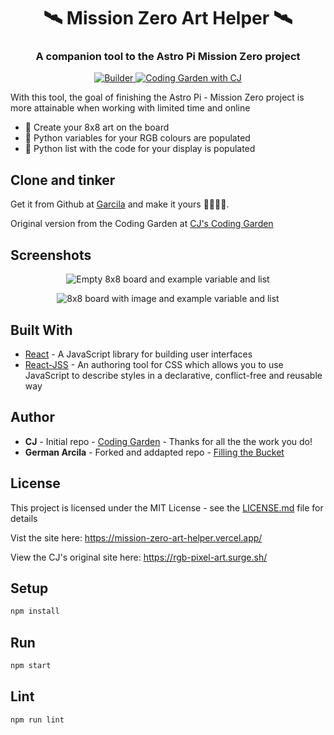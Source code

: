 <h1 align="center">🛰 Mission Zero Art Helper 🛰</h1> 
<h3 align="center">A companion tool to the Astro Pi Mission Zero project</h3>

<div align="center">
  <!-- Made By -->
  <a href="https://garcila.github.io/">
    <img src='https://img.shields.io/badge/made%20by-not%20a%20%F0%9F%A4%96-blue.svg'
      alt="Builder" />
  </a>
  <!-- Inspired by -->
  <a href="https://coding.garden/#/">
    <img src="https://img.shields.io/badge/inspired-Coding%20Garden-brightgreen.svg"
      alt="Coding Garden with CJ" />
  </a>
</div>

With this tool, the goal of finishing the Astro Pi - Mission Zero project is more attainable when working with limited time and online

- 🎨 Create your 8x8 art on the board
- 🐍 Python variables for your RGB colours are populated
- 🐍 Python list with the code for your display is populated

## Clone and tinker

Get it from Github at [Garcila](https://github.com/Garcila/react-pixel-art-maker) and make it yours 📘📙📕📗.

Original version from the Coding Garden at [CJ's Coding Garden](<[react-pixel-art-maker](https://github.com/CodingGarden/react-pixel-art-maker)>)

## Screenshots

<p align="center">
<img src="https://res.cloudinary.com/garcila/image/upload/v1600522126/Mission%20Zero%20Art%20Helper/Screen_Shot_2020-09-19_at_9.25.00_AM.png" alt='Empty 8x8 board and example variable and list' />
</p>

<p align="center">
<img src="https://res.cloudinary.com/garcila/image/upload/v1600522126/Mission%20Zero%20Art%20Helper/Screen_Shot_2020-09-19_at_9.26.45_AM.png" alt='8x8 board with image and example variable and list' />
</p>

## Built With

- [React](https://reactjs.org/) - A JavaScript library for building user interfaces
- [React-JSS](https://cssinjs.org/react-jss/?v=v10.4.0) - An authoring tool for CSS which allows you to use JavaScript to describe styles in a declarative, conflict-free and reusable way

## Author

- **CJ** - Initial repo - [Coding Garden](https://coding.garden/#/) - Thanks for all the the work you do!
- **German Arcila** - Forked and addapted repo - [Filling the Bucket](https://github.com/Garcila/react-pixel-art-maker)

## License

This project is licensed under the MIT License - see the [LICENSE.md](LICENSE.md) file for details

</body>

Vist the site here: https://mission-zero-art-helper.vercel.app/

View the CJ's original site here: https://rgb-pixel-art.surge.sh/

## Setup

```sh
npm install
```

## Run

```sh
npm start
```

## Lint

```sh
npm run lint
```
